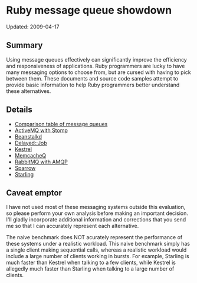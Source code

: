Ruby message queue showdown
===========================

Updated: 2009-04-17

Summary
-------

Using message queues effectively can significantly improve the efficiency and responsiveness of applications. Ruby programmers are lucky to have many messaging options to choose from, but are cursed with having to pick between them. These documents and source code samples attempt to provide basic information to help Ruby programmers better understand these alternatives.

Details
-------

* [Comparison table of message queues](http://wiki.github.com/igal/rubyqueues)
* [ActiveMQ with Stomp](./master/activemq_stomp_eg/)
* [Beanstalkd](./master/beanstalkd_eg/)
* [Delayed::Job](./master/delayed_job_eg/)
* [Kestrel](./master/kestrel_eg/)
* [MemcacheQ](./master/memcacheq_eg/)
* [RabbitMQ with AMQP](./master/rabbitmq_ampq_eg/)
* [Sparrow](./master/sparrow_eg/)
* [Starling](./master/starling_eg/)

Caveat emptor
-------------

I have not used most of these messaging systems outside this evaluation, so please perform your own analysis before making an important decision. I'll gladly incorporate additional information and corrections that you send me so that I can accurately represent each alternative.

The naive benchmark does NOT acurately represent the performance of these systems under a realistic workload. This naive benchmark simply has a single client making sequential calls, whereas a realistic workload would include a large number of clients working in bursts. For example, Starling is much faster than Kestrel when talking to a few clients, while Kestrel is allegedly much faster than Starling when talking to a large number of clients.
